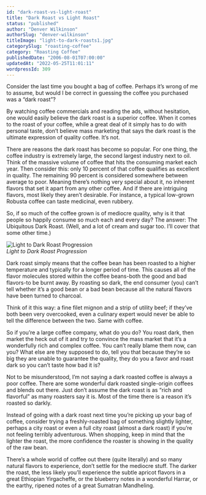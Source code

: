```yaml
---
id: "dark-roast-vs-light-roast"
title: "Dark Roast vs Light Roast"
status: "published"
author: "Denver Wilkinson"
authorSlug: "denver-wilkinson"
titleImage: "light-to-dark-roasts1.jpg"
categorySlug: "roasting-coffee"
category: "Roasting Coffee"
publishedDate: "2006-08-01T07:00:00"
updatedAt: "2022-05-25T11:01:11"
wordpressId: 309
---
```


Consider the last time you bought a bag of coffee. Perhaps it’s wrong of me to assume, but would I be correct in guessing the coffee you purchased was a “dark roast”?

By watching coffee commercials and reading the ads, without hesitation, one would easily believe the dark roast is a superior coffee. When it comes to the roast of your coffee, while a great deal of it simply has to do with personal taste, don’t believe mass marketing that says the dark roast is the ultimate expression of quality coffee. It’s not.

There are reasons the dark roast has become so popular. For one thing, the coffee industry is extremely large, the second largest industry next to oil. Think of the massive volume of coffee that hits the consuming market each year. Then consider this: only 10 percent of that coffee qualifies as excellent in quality. The remaining 90 percent is considered somewhere between average to poor. Meaning there’s nothing very special about it, no inherent flavors that set it apart from any other coffee. And if there are intriguing flavors, most likely they aren’t desirable. For instance, a typical low-grown Robusta coffee can taste medicinal, even rubbery.

So, if so much of the coffee grown is of mediocre quality, why is it that people so happily consume so much each and every day? The answer: The Ubiquitous Dark Roast. (Well, and a lot of cream and sugar too. I’ll cover that some other time.)

![Light to Dark Roast Progression](light-to-dark-roasts1.jpg)  
*Light to Dark Roast Progression*

Dark roast simply means that the coffee bean has been roasted to a higher temperature and typically for a longer period of time. This causes all of the flavor molecules stored within the coffee beans-both the good and bad flavors-to be burnt away. By roasting so dark, the end consumer (you) can’t tell whether it’s a good bean or a bad bean because all the natural flavors have been turned to charcoal.

Think of it this way: a fine filet mignon and a strip of utility beef; if they’ve both been very overcooked, even a culinary expert would never be able to tell the difference between the two. Same with coffee.

So if you’re a large coffee company, what do you do? You roast dark, then market the heck out of it and try to convince the mass market that it’s a wonderfully rich and complex coffee. You can’t really blame them now, can you? What else are they supposed to do, tell you that because they’re so big they are unable to guarantee the quality, they do you a favor and roast dark so you can’t taste how bad it is?

Not to be misunderstood, I’m not saying a dark roasted coffee is always a poor coffee. There are some wonderful dark roasted single-origin coffees and blends out there. Just don’t assume the dark roast is as “rich and flavorful” as many roasters say it is. Most of the time there is a reason it’s roasted so darkly.

Instead of going with a dark roast next time you’re picking up your bag of coffee, consider trying a freshly-roasted bag of something slightly lighter, perhaps a city roast or even a full city roast (almost a dark roast) if you’re not feeling terribly adventurous. When shopping, keep in mind that the lighter the roast, the more confidence the roaster is showing in the quality of the raw bean.

There’s a whole world of coffee out there (quite literally) and so many natural flavors to experience, don’t settle for the mediocre stuff. The darker the roast, the less likely you’ll experience the subtle apricot flavors in a great Ethiopian Yirgacheffe, or the blueberry notes in a wonderful Harrar, or the earthy, ripened notes of a great Sumatran Mandheling.
